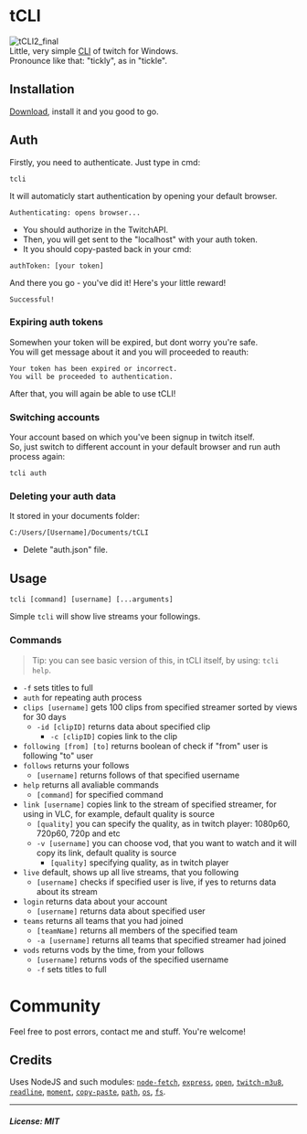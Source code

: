 # tCLI
![tCLI2_final](https://user-images.githubusercontent.com/46440248/128658059-9ddeecfb-f60a-4cfa-8392-e33c19f63fe5.png)<br>
Little, very simple [CLI](https://en.wikipedia.org/wiki/Command-line_interface) of twitch for Windows.<br>
Pronounce like that: "tickly", as in "tickle".
## Installation
[Download](https://github.com/eAlexandrohin/tCLI/releases/tag/v2.0), install it and you good to go.
## Auth
Firstly, you need to authenticate.
Just type in cmd:
```
tcli
```

It will automaticly start authentication by opening your default browser.
```
Authenticating: opens browser...
```
 - You should authorize in the TwitchAPI.  
 - Then, you will  get sent  to the "localhost" with your auth token.
 - It you should copy-pasted back in your cmd:
```
authToken: [your token]
```
And there you go - you've did it!
Here's your little reward!
```
Successful!
```
### Expiring auth tokens
Somewhen your token will be expired, but dont worry you're safe.<br>
You will get message about it and you will proceeded to reauth:
```
Your token has been expired or incorrect.
You will be proceeded to authentication.
```
After that, you will again be able to use tCLI!
### Switching accounts
Your account based on which you've been signup in twitch itself.<br>
So, just switch to different account in your default browser and run auth process again:
```
tcli auth
```
### Deleting your auth data
It stored in your documents folder:
```
C:/Users/[Username]/Documents/tCLI
```
- Delete "auth.json" file.

## Usage
```
tcli [command] [username] [...arguments]
```
Simple `tcli` will show live streams your followings.
### Commands
> Tip: you can see basic version of this, in tCLI itself, by using: `tcli help`.
- `-f` sets titles to full
- `auth` for repeating auth process
- `clips [username]` gets 100 clips from specified streamer sorted by views for 30 days
  - `-id [clipID]` returns data about specified clip
    - `-c [clipID]` copies link to the clip
- `following [from] [to]` returns boolean of check if "from" user is following "to" user
- `follows` returns your follows
  - `[username]` returns follows of that specified username
- `help` returns all avaliable commands
  - `[command]` for specified command
- `link [username]` copies link to the stream of specified streamer, for using in VLC, for example, default quality is source
  - `[quality]` you can specify the quality, as in twitch player: 1080p60, 720p60, 720p and etc 
  - `-v [username]` you can choose vod, that you want to watch and it will copy its link, default quality is source
    - `[quality]` specifying quality, as in twitch player
- `live` default, shows up all live streams, that you following
  - `[username]` checks if specified user is live, if yes to returns data about its stream
- `login` returns data about your account
  - `[username]` returns data about specified user
- `teams` returns all teams that you had joined
  - `[teamName]` returns all members of the specified team
  - `-a [username]` returns all teams that specified streamer had joined
- `vods` returns vods by the time, from your follows
  - `[username]` returns vods of the specified username
  - `-f` sets titles to full
# Community
Feel free to post errors, contact me and stuff. You're welcome!
## Credits 
Uses NodeJS and such modules: [`node-fetch`](https://github.com/node-fetch/node-fetch), [`express`](https://expressjs.com/), [`open`](https://www.npmjs.com/package/open), [`twitch-m3u8`](https://github.com/dudik/twitch-m3u8), [`readline`](https://nodejs.org/api/readline.html), [`moment`](https://momentjs.com/), [`copy-paste`](https://github.com/xavi-/node-copy-paste), [`path`](https://nodejs.org/api/path.html), [`os`](https://nodejs.org/api/os.html), [`fs`](https://nodejs.org/api/fs.html).
___
##### License: __MIT__
